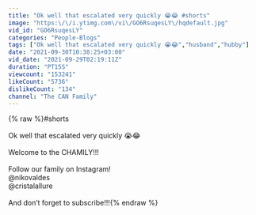 ```yaml
---
title: "Ok well that escalated very quickly 😭😂 #shorts"
image: "https:\/\/i.ytimg.com\/vi\/GO6RsuqesLY\/hqdefault.jpg"
vid_id: "GO6RsuqesLY"
categories: "People-Blogs"
tags: ["Ok well that escalated very quickly 😭😂","husband","hubby"]
date: "2021-09-30T10:38:25+03:00"
vid_date: "2021-09-29T02:19:11Z"
duration: "PT15S"
viewcount: "153241"
likeCount: "5736"
dislikeCount: "134"
channel: "The CAN Family"
---
```

{% raw %}#shorts<br /><br />Ok well that escalated very quickly 😭😂<br /><br />Welcome to the CHAMILY!!!<br /><br />Follow our family on Instagram!<br />@nikovaldes <br />@cristalallure<br /><br />And don’t forget to subscribe!!!{% endraw %}
